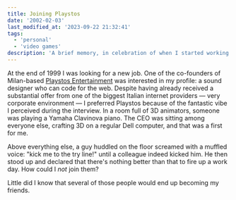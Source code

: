 ```yaml
---
title: Joining Playstos
date: '2002-02-03'
last_modified_at: '2023-09-22 21:32:41'
tags:
  - 'personal'
  - 'video games'
description: 'A brief memory, in celebration of when I started working for Playstos Entertainment two years ago.'
---
```

At the end of 1999 I was looking for a new job. One of the co-founders of Milan-based [Playstos Entertainment](https://web.archive.org/web/20160305214930/http://www.playstos.com/) was interested in my profile: a sound designer who can code for the web. Despite having already received a substantial offer from one of the biggest Italian internet providers — very corporate environment — I preferred Playstos because of the fantastic vibe I perceived during the interview. In a room full of 3D animators, someone was playing a Yamaha Clavinova piano. The CEO was sitting among everyone else, crafting 3D on a regular Dell computer, and that was a first for me. 

Above everything else, a guy huddled on the floor screamed with a muffled voice: "kick me to the try line!" until a colleague indeed kicked him. He then stood up and declared that there's nothing better than that to fire up a work day. How could I _not_ join them?

Little did I know that several of those people would end up becoming my friends.
